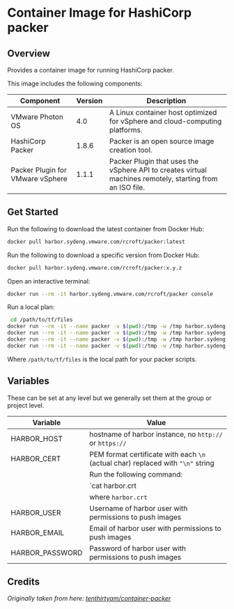 # Container Image for HashiCorp packer

## Overview

Provides a container image for running HashiCorp packer.

This image includes the following components:

| Component                        | Version | Description                                                                                              |
|----------------------------------|---------|----------------------------------------------------------------------------------------------------------|
| VMware Photon OS                 | 4.0     | A Linux container host optimized for vSphere and cloud-computing platforms.                              |
| HashiCorp Packer                 | 1.8.6   | Packer is an open source image creation tool.                                                            |
| Packer Plugin for VMware vSphere | 1.1.1   | Packer Plugin that uses the vSphere API to creates virtual machines remotely, starting from an ISO file. |

## Get Started

Run the following to download the latest container from Docker Hub:

```bash
docker pull harbor.sydeng.vmware.com/rcroft/packer:latest
```

Run the following to download a specific version from Docker Hub:

```bash
docker pull harbor.sydeng.vmware.com/rcroft/packer:x.y.z
```

Open an interactive terminal:

```bash
docker run --rm -it harbor.sydeng.vmware.com/rcroft/packer console
```

Run a local plan:

```bash
 cd /path/to/tf/files
docker run --rm -it --name packer -v $(pwd):/tmp -w /tmp harbor.sydeng.vmware.com/rcroft/packer init
docker run --rm -it --name packer -v $(pwd):/tmp -w /tmp harbor.sydeng.vmware.com/rcroft/packer validate
docker run --rm -it --name packer -v $(pwd):/tmp -w /tmp harbor.sydeng.vmware.com/rcroft/packer fmt
docker run --rm -it --name packer -v $(pwd):/tmp -w /tmp harbor.sydeng.vmware.com/rcroft/packer build
```

Where `/path/to/tf/files` is the local path for your packer scripts.

## Variables

These can be set at any level but we generally set them at the group or project level.

| Variable        | Value                                                                           |
|-----------------|---------------------------------------------------------------------------------|
| HARBOR_HOST     | hostname of harbor instance, no `http://` or `https://`                         |
| HARBOR_CERT     | PEM format certificate with each `\n` (actual char) replaced with `"\n"` string |
|                 | Run the following command:                                                      |
|                 | `cat harbor.crt | sed -E '$!s/$/\\n/' | tr -d '\n'`                             |
|                 | where `harbor.crt`                                                              |
| HARBOR_USER     | Username of harbor user with permissions to push images                         |
| HARBOR_EMAIL    | Email  of harbor user with permissions to push images                           |
| HARBOR_PASSWORD | Password of harbor user with permissions to push images                         |

## Credits

_Originally taken from here: [tenthirtyam/container-packer](https://github.com/tenthirtyam/container-packer/)_
